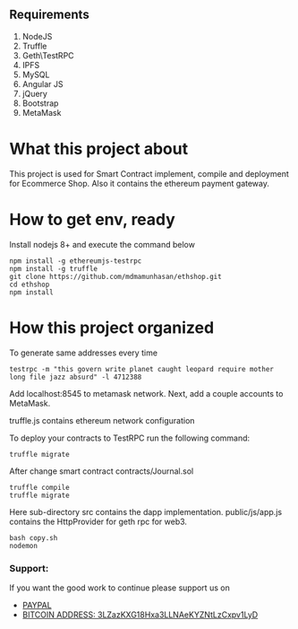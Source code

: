## Requirements

1. NodeJS
2. Truffle
3. Geth\TestRPC
4. IPFS
5. MySQL
6. Angular JS
7. jQuery
8. Bootstrap
9. MetaMask

# What this project about
    
This project is used for Smart Contract implement, compile and deployment for Ecommerce Shop. Also it contains the ethereum payment gateway.
  
# How to get env, ready

Install nodejs 8+ and execute the command below
    
    npm install -g ethereumjs-testrpc
    npm install -g truffle
    git clone https://github.com/mdmamunhasan/ethshop.git
    cd ethshop
    npm install
  
# How this project organized

To generate same addresses every time

    testrpc -m "this govern write planet caught leopard require mother long file jazz absurd" -l 4712388
    
Add localhost:8545 to metamask network. Next, add a couple accounts to MetaMask. 

truffle.js contains ethereum network configuration 
    
To deploy your contracts to TestRPC run the following command:

    truffle migrate
    
After change smart contract contracts/Journal.sol

    truffle compile
    truffle migrate
    
Here sub-directory src contains the dapp implementation. 
public/js/app.js contains the HttpProvider for geth rpc for web3.

    bash copy.sh
    nodemon
### Support:

If you want the good work to continue please support us on

* [PAYPAL](https://www.paypal.me/ishandutta2007)
* [BITCOIN ADDRESS: 3LZazKXG18Hxa3LLNAeKYZNtLzCxpv1LyD](https://www.coinbase.com/join/5a8e4a045b02c403bc3a9c0c)
